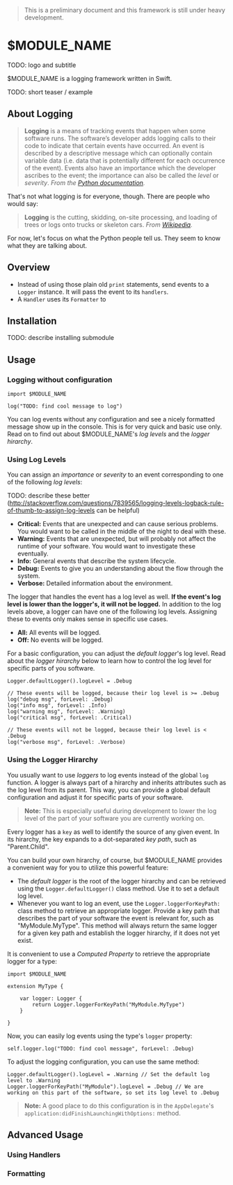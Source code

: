 > This is a preliminary document and this framework is still under heavy development.

# $MODULE_NAME

TODO: logo and subtitle

$MODULE_NAME is a logging framework written in Swift.

TODO: short teaser / example


## About Logging

> **Logging** is a means of tracking events that happen when some software runs. The software’s developer adds logging calls to their code to indicate that certain events have occurred. An event is described by a descriptive message which can optionally contain variable data (i.e. data that is potentially different for each occurrence of the event). Events also have an importance which the developer ascribes to the event; the importance can also be called the *level* or *severity*. *From the [Python documentation](https://docs.python.org/2/library/logging.html).*

That's not what logging is for everyone, though. There are people who would say:

> **Logging** is the cutting, skidding, on-site processing, and loading of trees or logs onto trucks or skeleton cars. *From [Wikipedia](http://en.wikipedia.org/wiki/Logging).*

For now, let's focus on what the Python people tell us. They seem to know what they are talking about.


## Overview

- Instead of using those plain old `print` statements, send events to a `Logger` instance. It will pass the event to its `handlers`.
- A `Handler` uses its `Formatter` to 


## Installation

TODO: describe installing submodule


## Usage

### Logging without configuration

	import $MODULE_NAME
	
	log("TODO: find cool message to log")

You can log events without any configuration and see a nicely formatted message show up in the console. This is for very quick and basic use only. Read on to find out about $MODULE_NAME's *log levels* and the *logger hirarchy*.

### Using Log Levels

You can assign an *importance* or *severity* to an event corresponding to one of the following *log levels*:

TODO: describe these better (http://stackoverflow.com/questions/7839565/logging-levels-logback-rule-of-thumb-to-assign-log-levels can be helpful)

- **Critical:** Events that are unexpected and can cause serious problems. You would want to be called in the middle of the night to deal with these.
- **Warning:** Events that are unexpected, but will probably not affect the runtime of your software. You would want to investigate these eventually.
- **Info:** General events that describe the system lifecycle.
- **Debug:** Events to give you an understanding about the flow through the system.
- **Verbose:** Detailed information about the environment.

The logger that handles the event has a log level as well. **If the event's log level is lower than the logger's, it will not be logged.** In addition to the log levels above, a logger can have one of the following log levels. Assigning these to events only makes sense in specific use cases.

- **All:** All events will be logged.
- **Off:** No events will be logged.

For a basic configuration, you can adjust the *default logger*'s log level. Read about the *logger hirarchy* below to learn how to control the log level for specific parts of you software.

	Logger.defaultLogger().logLevel = .Debug
	
	// These events will be logged, because their log level is >= .Debug
	log("debug msg", forLevel: .Debug)
	log("info msg", forLevel: .Info)	
	log("warning msg", forLevel: .Warning)	
	log("critical msg", forLevel: .Critical)	
	
	// These events will not be logged, because their log level is < .Debug
	log("verbose msg", forLevel: .Verbose)


### Using the Logger Hirarchy

You usually want to use *loggers* to log events instead of the global `log` function. A logger is always part of a hirarchy and inherits attributes such as the log level from its parent. This way, you can provide a global default configuration and adjust it for specific parts of your software.

> **Note:** This is especially useful during development to lower the log level of the part of your software you are currently working on.

Every logger has a `key` as well to identify the source of any given event. In its hirarchy, the key expands to a dot-separated *key path*, such as "Parent.Child".

You can build your own hirarchy, of course, but $MODULE_NAME provides a convenient way for you to utilize this powerful feature:

- The *default logger* is the root of the logger hirarchy and can be retrieved using the `Logger.defaultLogger()` class method. Use it to set a default log level.
- Whenever you want to log an event, use the `Logger.loggerForKeyPath:` class method to retrieve an appropriate logger. Provide a key path that describes the part of your software the event is relevant for, such as "MyModule.MyType". This method will always return the same logger for a given key path and establish the logger hirarchy, if it does not yet exist.

It is convenient to use a *Computed Property* to retrieve the appropriate logger for a type:

	import $MODULE_NAME
	
	extension MyType {
		
		var logger: Logger {
			return Logger.loggerForKeyPath("MyModule.MyType")
		}
		
	}

Now, you can easily log events using the type's `logger` property:

	self.logger.log("TODO: find cool message", forLevel: .Debug)

To adjust the logging configuration, you can use the same method:

	Logger.defaultLogger().logLevel = .Warning // Set the default log level to .Warning
	Logger.loggerForKeyPath("MyModule").logLevel = .Debug // We are working on this part of the software, so set its log level to .Debug

> **Note:** A good place to do this configuration is in the `AppDelegate`'s `application:didFinishLaunchingWithOptions:` method.

## Advanced Usage

### Using Handlers

### Formatting